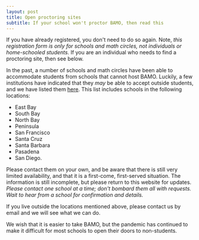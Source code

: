 ```yaml
---
layout: post
title: Open proctoring sites
subtitle: If your school won't proctor BAMO, then read this
---
```


If you have already registered, you don't need to do so again. 
Note, *this registration form is  only for schools and math circles, not individuals or home-schooled students.* 
If you are an individual who needs to find a proctoring site, then see below.

In the past, a number of schools and math circles have been able to accommodate students from schools that cannot host BAMO. 
Luckily, a few institutions have indicated that they *may* be able to accept outside students, 
and we have listed them [here](https://docs.google.com/spreadsheets/d/1VH8YX5ks0XkdwAcdIodftHfFOaErFbCyAp0mY-RIaL8/edit?usp=sharing). 
This list includes schools in the following locations:
- East Bay
- South Bay 
- North Bay
- Peninsula
- San Francisco
- Santa Cruz
- Santa Barbara
- Pasadena
- San Diego.

Please contact them on your own, and be aware that there is still very limited availability, and that it is a first-come, first-served situation. 
The information is still incomplete, but please return to this website for updates.  *Please contact one school at a time; don't bombard them all with requests.  Wait to hear from a school for confirmation and details.*

If you live outside the locations mentioned above, please contact us by email and we will see what we can do.  

We wish that it is easier to take BAMO, but the pandemic has continued to make it  difficult for most schools to open their doors to non-students.

